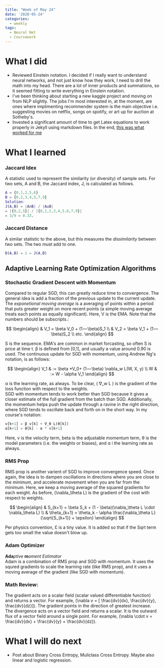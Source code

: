 ```yaml
---
title: "Week of May 24"
date: '2020-05-24'
categories:
  - weekly
tags:
  - Neural Net
  - Coursework
---
```


# What I did

- Reviewed Einstein notation. I decided if I really want to understand neural networks, and not just know how they work, I need to drill the math into my head. There are a lot of inner products and summations, so it seemed fitting to write everything in Einstein notation.
- I've been thinking about starting a new kaggle project and moving on from NLP slightly. The jobs I'm most interested in, at the moment, are ones where implimenting recommender system is the main objective i.e. suggesting movies on netflix, songs on spotify, or art up for auction at Sotheby's.
- Invested a significant amount of time to get Latex equations to work properly in Jekyll using markdown files. In the end, [this was what worked for me](https://lyk6756.github.io/2016/11/25/write_latex_equations.html)


# What I learned

### **Jaccard Idex**

A statistic used to represent the similarity (or diversity) of sample sets. For two sets, A and B, the Jaccard index, J, is calculated as follows.

```matlab
A = {0,1,2,5,6}
B = {0,2,3,4,5,7,9}
Solution:
J(A,B) = |A∩B| / |A∪B|
= |{0,2,5}| / |{0,1,2,3,4,5,6,7,9}|
= 3/9 = 0.33.
```

### **Jaccard Distance**

A similar statistic to the above, but this measures the *dissimilarity* between two sets. The two must add to one.

```matlab
D(A,B) = 1 – J(A,B)
```

## Adaptive Learning Rate Optimization Algorithms

### **Stochastic Gradient Descent with Momentum**

 Compared to regular SGD, this can greatly reduce time to convergence. The general idea is add a fraction of the previous update to the current update.  The *exponetional moving average* is a averaging of points within a period that puts greater weight on more recent points (a simple moving average treats each points as equally significant). Here, V is the EMA. Note that the numbers should be subscripts.:

$$
\begin{align}
& V_1 = \beta V_0 + (1 — \beta)S_1 \\
& V_2 = \beta V_1 + (1 — \beta)S_2 \\
etc.
\end{align}
$$

S is the sequence. EMA's are common in market forcasting, so often S is price at time t.
β is defined from [0,1], and usually a value around 0.90 is used. The continuous update for SGD with momentum, using Andrew Ng's notation, is as follows:

$$
\begin{align}
V_1 & := \beta *V_0+ (1 — \beta) \nabla_w L(W, X, y) \\
W & := W - \alpha V_1
\end{align}
$$

α is the learning rate, as always. To be clear, \( ∇_w L \) is the gradient of the loss function with respect to the weights. \
SGD with momentum tends to work better than SGD because it gives a closer estimate of the full gradient from the batch than SGD. Additionally, the momentum helps push the update through a ravine in the right direction, where SGD tends to oscillate back and forth on in the short way. In my course's notation:

```python
v[k+1] = β v[k] + ∇_θ L(θ[k])
α[k+1] = θ[k] - α * v[k+1]
```

Here, v is the velocity term, beta is the adjustable momentum term, θ is the model parameters (i.e. the weights or biases), and α i the learning rate as always.

### **RMS Prop**

RMS prop is another varient of SGD to improve convergence speed. Once again, the idea is to dampen oscillations in directions where you are close to the minimum, and accelerate movement when you are far from the minimum. Here, we keep a moving average of the squared gradients for each weight. As before, \(\nabla_\theta L\) is the gradient of the cost with respect to weights.

$$
\begin{align}
& S_{k+1} = \beta S_k + (1 - \beta)(\nabla_\theta L \cdot \nabla_\theta L) \\
& \theta_{k+1} = \theta_k - \alpha \frac{\nabla_\theta L}{\sqrt{S_{k+1}} + \epsilon}
\end{align}
$$

Per physics convention, Ɛ is a tiny value. It is added so that if the Sqrt term gets too small the value doesn't blow up.

### **Adam Optimizer**

**Ada***ptive* **m***oment Estimator*  
Adam is a combination of RMS prop and SGD with momentum. It uses the squred gradients to scale the learning rate (like RMS prop), and it uses a moving average of the gradient (like SGD with momentum).

### **Math Review:**

The gradient acts on a scalar field (scalar valued differentiable function) and returns a vector. For example, \(\nabla v = [ \frac{dv}{dx}, \frac{dv}{y}, \frac{dv}{dz}]\). The gradient points in the direction of greatest increase. \
The divergence acts on a vector field and returns a scalar. It is the outward flux of a vector field around a single point. For example, \(\nabla \cdot v = \frac{dv}{dx} + \frac{dv}{y} + \frac{dv}{dz}\).

# What I will do next

- Post about Binary Cross Entropy, Muliclass Cross Entropy. Maybe also linear and logistic regression.
